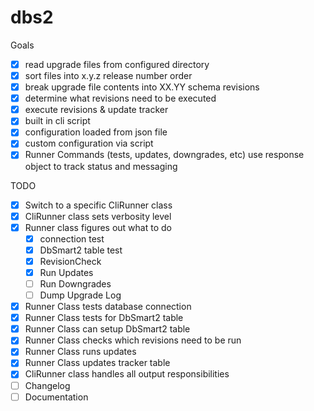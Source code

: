 dbs2
====

Goals

 - [x] read upgrade files from configured directory
 - [x] sort files into x.y.z release number order
 - [x] break upgrade file contents into XX.YY schema revisions
 - [x] determine what revisions need to be executed
 - [x] execute revisions & update tracker
 - [x] built in cli script
 - [x] configuration loaded from json file
 - [x] custom configuration via script
 - [x] Runner Commands (tests, updates, downgrades, etc) use response object to track status and messaging

TODO
 - [x] Switch to a specific CliRunner class
 - [x] CliRunner class sets verbosity level
 - [x] Runner class figures out what to do
   - [x] connection test
   - [x] DbSmart2 table test
   - [x] RevisionCheck
   - [x] Run Updates
   - [ ] Run Downgrades
   - [ ] Dump Upgrade Log
 - [x] Runner Class tests database connection
 - [x] Runner Class tests for DbSmart2 table
 - [x] Runner Class can setup DbSmart2 table
 - [x] Runner Class checks which revisions need to be run
 - [x] Runner Class runs updates
 - [x] Runner Class updates tracker table
 - [x] CliRunner class handles all output responsibilities
 - [ ] Changelog
 - [ ] Documentation
